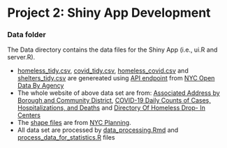 # Project 2: Shiny App Development
### Data folder

The Data directory contains the data files for the Shiny App (i.e., ui.R and server.R).
 - [homeless_tidy.csv](homeless_tidy.csv), [covid_tidy.csv](covid_tidy.csv), [homeless_covid.csv](homeless_covid.csv) and [shelters_tidy.csv](shelters_tidy.csv) are genereated using [API endpoint](http://dev.socrata.com/docs/endpoints.html) from [NYC Open Data By Agency](https://opendata.cityofnewyork.us/data/)
 - The whole website of above data set are from: [Associated Address by Borough and Community District](https://data.cityofnewyork.us/Social-Services/Associated-Address-by-Borough-and-Community-Distri/ur7y-ziyb), [COVID-19 Daily Counts of Cases, Hospitalizations, and Deaths](https://data.cityofnewyork.us/Health/COVID-19-Daily-Counts-of-Cases-Hospitalizations-an/rc75-m7u3) and [Directory Of Homeless Drop- In Centers](https://data.cityofnewyork.us/Social-Services/Directory-Of-Homeless-Drop-In-Centers/bmxf-3rd4)
 - The [shape files](nycd_21d/nycd.shp) are from [NYC Planning](https://www1.nyc.gov/site/planning/data-maps/open-data/districts-download-metadata.page).
 - All data set are processed by [data_processing.Rmd](../doc/data_processing.Rmd) and [process_data_for_statistics.R](../doc/process_data_for_statistics.R) files

